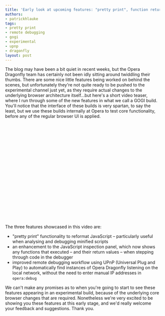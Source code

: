 ```yaml
---
title: 'Early look at upcoming features: "pretty print", function return values, UPnP'
authors:
- patrickhlauke
tags:
- pretty print
- remote debugging
- gogi
- experimental
- upnp
- dragonfly
layout: post
---
```

<p>The blog may have been a bit quiet in recent weeks, but the Opera Dragonfly team has certainly not been idly sitting around twiddling their thumbs. There are some nice little features being worked on behind the scenes, but unfortunately they&#39;re not quite ready to be pushed to the experimental channel just yet, as they require actual changes to the underlying browser architecture itself...but here&#39;s a short video teaser, where I run through some of the new features in what we call a GOGI build. You&#39;ll notice that the interface of these builds is very spartan, to say the least, but we use these builds internally at Opera to test core functionality, before any of the regular browser UI is applied.</p>

<object width="560" height="315"><param name="movie" value="http://www.youtube.com/v/wLz2ZOoz784?version=3&amp;amp;hl=en_GB" /><param name="allowFullScreen" value="true" /><param name="allowscriptaccess" value="never" /><embed src="http://www.youtube.com/v/wLz2ZOoz784?version=3&amp;amp;hl=en_GB" type="application/x-shockwave-flash" width="560" height="315" allowfullscreen="true" allowscriptaccess="never" /></object>

<p>The three features showcased in this video are:</p>
<ul>
<li>&quot;pretty print&quot; functionality to reformat JavaScript – particularly useful when analysing and debugging minified scripts</li>
<li>an enhancement to the JavaScript inspection panel, which now shows any functions that executed – and their return values – when stepping through code in the debugger</li>
<li>improved remote debugging workflow using UPnP (Universal Plug and Play) to automatically find instances of Opera Dragonfly listening on the local network, without the need to enter manual IP addresses in <code>opera:debug</code></li>
</ul>

<p>We can&#39;t make any promises as to when you&#39;re going to start to see these features appearing in an experimental build, because of the underlying core browser changes that are required. Nonetheless we&#39;re very excited to be showing you these features at this early stage, and we&#39;d really welcome your feedback and suggestions. Thank you.</p>
